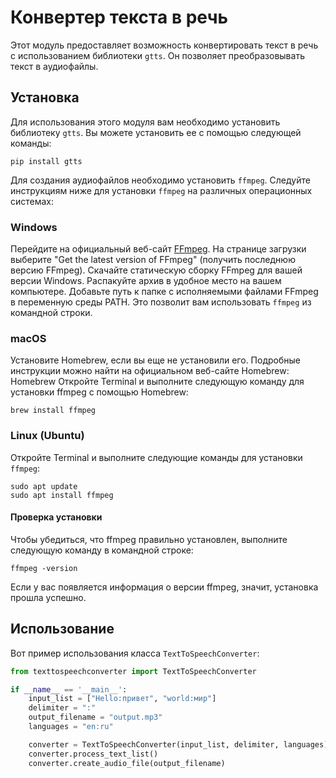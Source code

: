# Конвертер текста в речь

Этот модуль предоставляет возможность конвертировать текст в речь с использованием библиотеки `gtts`. Он позволяет преобразовывать текст в аудиофайлы.

## Установка

Для использования этого модуля вам необходимо установить библиотеку `gtts`. Вы можете установить ее с помощью следующей команды:

```shell
pip install gtts
```

Для создания аудиофайлов необходимо установить `ffmpeg`. Следуйте инструкциям ниже для установки `ffmpeg` на различных операционных системах:


### Windows

Перейдите на официальный веб-сайт [FFmpeg](https://ffmpeg.org/).
На странице загрузки выберите "Get the latest version of FFmpeg" (получить последнюю версию FFmpeg).
Скачайте статическую сборку FFmpeg для вашей версии Windows.
Распакуйте архив в удобное место на вашем компьютере.
Добавьте путь к папке с исполняемыми файлами FFmpeg в переменную среды PATH. Это позволит вам использовать `ffmpeg` из командной строки.

### macOS
Установите Homebrew, если вы еще не установили его. Подробные инструкции можно найти на официальном веб-сайте Homebrew: Homebrew
Откройте Terminal и выполните следующую команду для установки ffmpeg с помощью Homebrew:

```shell
brew install ffmpeg
```

### Linux (Ubuntu)
Откройте Terminal и выполните следующие команды для установки `ffmpeg`:

```shell
sudo apt update
sudo apt install ffmpeg
```
#### Проверка установки

Чтобы убедиться, что ffmpeg правильно установлен, выполните следующую команду в командной строке:

```shell
ffmpeg -version
```

Если у вас появляется информация о версии ffmpeg, значит, установка прошла успешно.


## Использование

Вот пример использования класса `TextToSpeechConverter`:

```python
from texttospeechconverter import TextToSpeechConverter

if __name__ == '__main__':
    input_list = ["Hello:привет", "world:мир"]
    delimiter = ":"
    output_filename = "output.mp3"
    languages = "en:ru"

    converter = TextToSpeechConverter(input_list, delimiter, languages)
    converter.process_text_list()
    converter.create_audio_file(output_filename)

